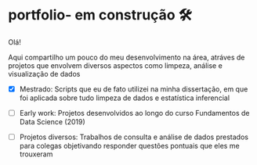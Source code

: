 # portfolio- em construção :hammer_and_wrench:

Olá!

Aqui compartilho um pouco do meu desenvolvimento na área, atráves de projetos que envolvem diversos aspectos como limpeza, análise e visualização de dados

- [x] Mestrado: Scripts que eu de fato utilizei na minha dissertação, em que foi aplicada sobre tudo limpeza de dados e estatística inferencial

- [ ] Early work: Projetos desenvolvidos ao longo do curso Fundamentos de Data Science (2019)

- [ ] Projetos diversos: Trabalhos de consulta e análise de dados prestados para colegas objetivando responder questões pontuais que eles me trouxeram
